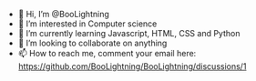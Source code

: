 - 👋 Hi, I’m @BooLightning
- 👀 I’m interested in Computer science
- 🌱 I’m currently learning Javascript, HTML, CSS and Python
- 💞️ I’m looking to collaborate on anything
- 📫 How to reach me, comment your email here: https://github.com/BooLightning/BooLightning/discussions/1

<!---
BooLightning/BooLightning is a ✨ special ✨ repository because its `README.md` (this file) appears on your GitHub profile.
You can click the Preview link to take a look at your changes.
--->

